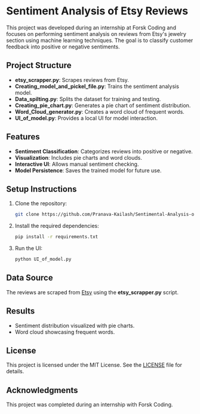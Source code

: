 # Sentiment Analysis of Etsy Reviews

This project was developed during an internship at Forsk Coding and focuses on performing sentiment analysis on reviews from Etsy's jewelry section using machine learning techniques. The goal is to classify customer feedback into positive or negative sentiments.

## Project Structure

- **etsy_scrapper.py**: Scrapes reviews from Etsy.
- **Creating_model_and_pickel_file.py**: Trains the sentiment analysis model.
- **Data_spilting.py**: Splits the dataset for training and testing.
- **Creating_pie_chart.py**: Generates a pie chart of sentiment distribution.
- **Word_Cloud_generator.py**: Creates a word cloud of frequent words.
- **UI_of_model.py**: Provides a local UI for model interaction.

## Features

- **Sentiment Classification**: Categorizes reviews into positive or negative.
- **Visualization**: Includes pie charts and word clouds.
- **Interactive UI**: Allows manual sentiment checking.
- **Model Persistence**: Saves the trained model for future use.

## Setup Instructions

1. Clone the repository:
    ```bash
    git clone https://github.com/Pranava-Kailash/Sentimental-Analysis-of-Etsay-Reviews.git
    ```
2. Install the required dependencies:
    ```bash
    pip install -r requirements.txt
    ```
3. Run the UI:
    ```bash
    python UI_of_model.py
    ```

## Data Source

The reviews are scraped from [Etsy](https://www.etsy.com/) using the **etsy_scrapper.py** script.

## Results

- Sentiment distribution visualized with pie charts.
- Word cloud showcasing frequent words.

## License

This project is licensed under the MIT License. See the [LICENSE](LICENSE) file for details.

## Acknowledgments

This project was completed during an internship with Forsk Coding.
